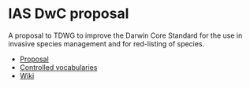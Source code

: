 # IAS DwC proposal

A proposal to TDWG to improve the Darwin Core Standard for the use in invasive species management and for red-listing of species.

* [Proposal](proposal.md)
* [Controlled vocabularies](vocabulary)
* [Wiki](https://github.com/qgroom/ias-dwc-proposal/wiki)
